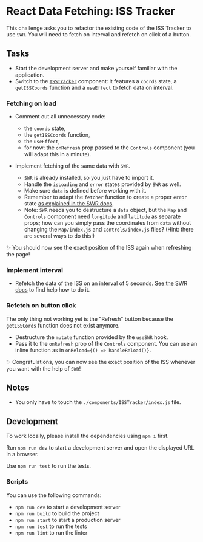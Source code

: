 # React Data Fetching: ISS Tracker

This challenge asks you to refactor the existing code of the ISS Tracker to use `SWR`.
You will need to fetch on interval and refetch on click of a button.

## Tasks

- Start the development server and make yourself familiar with the application.
- Switch to the [`ISSTracker`](./components/ISSTracker/index.js) component: it features a `coords` state, a `getISSCoords` function and a `useEffect` to fetch data on interval.

### Fetching on load

- Comment out all unnecessary code:

  - the `coords` state,
  - the `getISSCoords` function,
  - the `useEffect`,
  - for now: the `onRefresh` prop passed to the `Controls` component (you will adapt this in a minute).

- Implement fetching of the same data with `SWR`.

  - `SWR` is already installed, so you just have to import it.
  - Handle the `isLoading` and `error` states provided by `SWR` as well.
  - Make sure `data` is defined before working with it.
  - Remember to adapt the `fetcher` function to create a proper `error` state [as explained in the SWR docs](https://swr.vercel.app/docs/error-handling#status-code-and-error-object).
  - Note: `SWR` needs you to destructure a `data` object, but the `Map` and `Controls` component need `longitude` and `latitude` as separate props; how can you simply pass the coordinates from `data` without changing the `Map/index.js` and `Controls/index.js` files? (Hint: there are several ways to do this!)

✨ You should now see the exact position of the ISS again when refreshing the page!

### Implement interval

- Refetch the data of the ISS on an interval of 5 seconds. [See the SWR docs](https://swr.vercel.app/docs/revalidation#revalidate-on-interval) to find help how to do it.

### Refetch on button click

The only thing not working yet is the "Refresh" button because the `getISSCords` function does not exist anymore.

- Destructure the `mutate` function provided by the `useSWR` hook.
- Pass it to the `onRefresh` prop of the `Controls` component. You can use an inline function as in `onReload={() => handleReload()}`.

✨ Congratulations, you can now see the exact position of the ISS whenever you want with the help of `SWR`!

## Notes

- You only have to touch the `./components/ISSTracker/index.js` file.

## Development

To work locally, please install the dependencies using `npm i` first.

Run `npm run dev` to start a development server and open the displayed URL in a browser.

Use `npm run test` to run the tests.

### Scripts

You can use the following commands:

- `npm run dev` to start a development server
- `npm run build` to build the project
- `npm run start` to start a production server
- `npm run test` to run the tests
- `npm run lint` to run the linter
